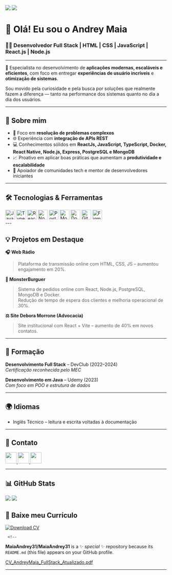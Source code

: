 ![](https://img.shields.io/github/followers/MaiaAndrey31?logo=github&style=for-the-badge)
![](https://img.shields.io/github/stars/MaiaAndrey31?logo=github&style=for-the-badge)

# 👋 Olá! Eu sou o Andrey Maia

### 👨‍💻 Desenvolvedor Full Stack | HTML | CSS | JavaScript | React.js | Node.js

---

🔧 Especialista no desenvolvimento de **aplicações modernas, escaláveis e eficientes**, com foco em entregar **experiências de usuário incríveis** e **otimização de sistemas**.

Sou movido pela curiosidade e pela busca por soluções que realmente fazem a diferença — tanto na performance dos sistemas quanto no dia a dia dos usuários.

---

## 🚀 Sobre mim

- 🎯 Foco em **resolução de problemas complexos**
- 🌐 Experiência com **integração de APIs REST**
- 💻 Conhecimentos sólidos em **ReactJs, JavaScript, TypeScript, Docker, React Native, Node.js, Express, PostgreSQL e MongoDB**
- 📈 Proativo em aplicar boas práticas que aumentam a **produtividade e escalabilidade**
- 👥 Apoiador de comunidades tech e mentor de desenvolvedores iniciantes

---

## 🛠️ Tecnologias & Ferramentas

<div align="left">
  <img src="https://cdn.jsdelivr.net/gh/devicons/devicon/icons/javascript/javascript-original.svg" height="30" alt="JavaScript" />
  <img src="https://cdn.jsdelivr.net/gh/devicons/devicon/icons/typescript/typescript-original.svg" height="30" alt="TypeScript" />
  <img src="https://cdn.jsdelivr.net/gh/devicons/devicon/icons/react/react-original.svg" height="30" alt="React.js" />
  <img src="https://cdn.jsdelivr.net/gh/devicons/devicon/icons/nodejs/nodejs-original.svg" height="30" alt="Node.js" />  
  <img src="https://cdn.jsdelivr.net/gh/devicons/devicon/icons/postgresql/postgresql-original.svg" height="30" alt="PostgreSQL" />
  <img src="https://cdn.jsdelivr.net/gh/devicons/devicon/icons/mongodb/mongodb-original.svg" height="30" alt="MongoDB" />
  <img src="https://cdn.jsdelivr.net/gh/devicons/devicon/icons/docker/docker-original.svg" height="30" alt="Docker" />
  <img src="https://cdn.jsdelivr.net/gh/devicons/devicon/icons/git/git-original.svg" height="30" alt="Git" />
  <img src="https://cdn.jsdelivr.net/gh/devicons/devicon/icons/figma/figma-original.svg" height="30" alt="Figma" />
</div>
---

## 💡 Projetos em Destaque

**🎧 Web Rádio**  
> Plataforma de transmissão online com HTML, CSS, JS – aumentou engajamento em 20%.

**🍔 MonsterBurguer**  
> Sistema de pedidos online com React, Node.js, PostgreSQL, MongoDB e Docker.  
> Redução de tempo de espera dos clientes e melhoria operacional de 30%.

**⚖️ Site Debora Morrone (Advocacia)**  
> Site institucional com React + Vite – aumento de 40% em novos contatos.

---

## 📘 Formação

**Desenvolvimento Full Stack** – DevClub (2022–2024)  
_Certificação reconhecida pelo MEC_

**Desenvolvimento em Java** – Udemy (2023)  
_Com foco em POO e estrutura de dados_

---

## 🌍 Idiomas

- Inglês Técnico – leitura e escrita voltadas à documentação

---

## 💬 Contato

<div align="left">
  <a href="https://www.instagram.com/oandreymaia/" target="_blank">
    <img src="https://img.shields.io/static/v1?message=Instagram&logo=instagram&label=&color=E4405F&logoColor=white&labelColor=&style=for-the-badge" height="35" />
  </a>
  <a href="https://www.linkedin.com/in/maia-andrey/" target="_blank">
    <img src="https://img.shields.io/static/v1?message=LinkedIn&logo=linkedin&label=&color=0077B5&logoColor=white&labelColor=&style=for-the-badge" height="35" />
  </a>
  <a href="mailto:maiaandrey31@outlook.com">
    <img src="https://img.shields.io/static/v1?message=Outlook&logo=microsoft-outlook&label=&color=0078D4&logoColor=white&labelColor=&style=for-the-badge" height="35" />
  </a>
</div>

---

## 📊 GitHub Stats

<div>
  <img src="https://github-readme-stats.vercel.app/api?username=MaiaAndrey31&theme=blue-green&show_icons=true" />
  <img src="https://github-readme-stats.vercel.app/api/top-langs/?username=MaiaAndrey31&theme=blue-green&layout=compact" />
</div>


## 📄 Baixe meu Currículo

[![Download CV](https://img.shields.io/static/v1?label=Download&message=Currículo&color=blue&style=for-the-badge&logo=readthedocs)](./CV_AndreyMaia.pdf)

     <!--
**MaiaAndrey31/MaiaAndrey31** is a ✨ _special_ ✨ repository because its `README.md` (this file) appears on your GitHub profile.


[CV_AndreyMaia_FullStack_Atualizado.pdf](https://github.com/user-attachments/files/19711673/CV_AndreyMaia_FullStack_Atualizado.pdf)

---


